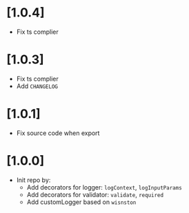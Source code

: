 # [1.0.4]

- Fix ts complier

# [1.0.3]

- Fix ts complier
- Add `CHANGELOG`

# [1.0.1]

- Fix source code when export

# [1.0.0]

- Init repo by:
  - Add decorators for logger: `logContext`, `logInputParams`
  - Add decorators for validator: `validate`, `required`
  - Add customLogger based on `wisnston`
